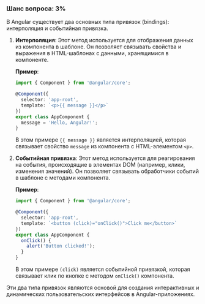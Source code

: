 ### Шанс вопроса: 3%

В Angular существует два основных типа привязок (bindings): интерполяция и событийная привязка. 

1. **Интерполяция**: Этот метод используется для отображения данных из компонента в шаблоне. Он позволяет связывать свойства и выражения в HTML-шаблонах с данными, хранящимися в компоненте.

   **Пример**:
   ```typescript
   import { Component } from '@angular/core';

   @Component({
     selector: 'app-root',
     template: `<p>{{ message }}</p>`
   })
   export class AppComponent {
     message = 'Hello, Angular!';
   }
   ```
   В этом примере `{{ message }}` является интерполяцией, которая связывает свойство `message` из компонента с HTML-элементом `<p>`.

2. **Событийная привязка**: Этот метод используется для реагирования на события, происходящие в элементах DOM (например, клики, изменения значений). Он позволяет связывать обработчики событий в шаблоне с методами компонента.

   **Пример**:
   ```typescript
   import { Component } from '@angular/core';

   @Component({
     selector: 'app-root',
     template: `<button (click)="onClick()">Click me</button>`
   })
   export class AppComponent {
     onClick() {
       alert('Button clicked!');
     }
   }
   ```
   В этом примере `(click)` является событийной привязкой, которая связывает клик по кнопке с методом `onClick()` компонента.

Эти два типа привязок являются основой для создания интерактивных и динамических пользовательских интерфейсов в Angular-приложениях.